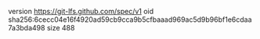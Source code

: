 version https://git-lfs.github.com/spec/v1
oid sha256:6cecc04e16f4920ad59cb9cca9b5cfbaaad969ac5d9b96bf1e6cdaa7a3bda498
size 488
